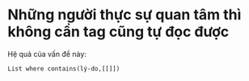 # Những người thực sự quan tâm thì không cần tag cũng tự đọc được
Hệ quả của vấn đề này:
```dataview
List where contains(lý-do,[[]])
```
 